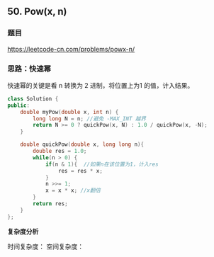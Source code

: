 ## 50. Pow(x, n)

### 题目

https://leetcode-cn.com/problems/powx-n/

### 思路：快速幂 

快速幂的关键是看 n 转换为 2 进制，将位置上为1 的值，计入结果。

```C++
class Solution {
public:
    double myPow(double x, int n) {
        long long N = n; //避免 -MAX_INT 越界
        return N >= 0 ? quickPow(x, N) : 1.0 / quickPow(x, -N);
    }

    double quickPow(double x, long long n){
        double res = 1.0;
        while(n > 0) {
            if(n & 1){  //如果n在该位置为1，计入res
                res = res * x;
            }
            n >>= 1;
            x = x * x; //x翻倍
        }
        return res;
    }
};
```

**复杂度分析**

时间复杂度：
空间复杂度：